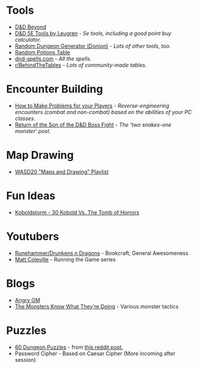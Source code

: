 # Tools

* [D&D Beyond](https://www.dndbeyond.com/) 
* [D&D 5E Tools by Leugren](http://1-dot-encounter-planner.appspot.com/) - *5e tools, including a good point buy calculator.*
* [Random Dungeon Generator (Donjon)](http://donjon.bin.sh/5e/dungeon/) - *Lots of other tools, too.*
* [Random Potions Table](https://www.reddit.com/r/DnDBehindTheScreen/comments/4btnkc/random_potions_table/)
* [dnd-spells.com](https://www.dnd-spells.com/) - *All the spells.*
* [r/BehindTheTables](https://www.reddit.com/r/BehindTheTables/) - *Lots of community-made tables.*

# Encounter Building

* [How to Make Problems for your Players](https://www.reddit.com/r/DnDBehindTheScreen/comments/87qx5j/how_to_make_problems_for_your_players_one_method/) - *Reverse-engineering encounters (combat and non-combat) based on the abilities of your PC classes.*
* [Return of the Son of the D&D Boss Fight](http://theangrygm.com/return-of-the-son-of-the-dd-boss-fight-now-in-5e/) - *The 'two snakes-one monster' post.*

# Map Drawing

* [WASD20 "Maps and Drawing" Playlist](https://www.youtube.com/watch?v=p1eo-SzLCcY&list=PLq8DIL0O-i-moL-cNFcTEgEVfIIfgSNO9)

# Fun Ideas

* [Koboldstorm - 30 Kobold Vs. The Tomb of Horrors](https://www.reddit.com/r/dndnext/comments/88igxe/koboldstorm_30_kobold_vs_the_tomb_of_horrors/)

# Youtubers

* [Runehammer/Drunkens n Dragons](https://www.youtube.com/channel/UCCh5vto8JFstb9Sma9zV25g) - Bookcraft, General Awesomeness
* [Matt Coleville](https://www.youtube.com/user/mcolville) - Running the Game series

# Blogs

* [Angry GM](http://theangrygm.com/)
* [The Monsters Know What They're Doing](http://themonstersknow.com/) - Various monster tactics

# Puzzles

* [60 Dungeon Puzzles](https://docs.google.com/document/d/1hfompGbslrV_YvQ4ktPnY7vg-_blkIZ72hPcXLEWZdQ/edit) - from [this reddit post.](https://www.reddit.com/r/DnD/comments/6ukgn9/60_dungeon_puzzles_for_you/)
* Password Cipher - Based on Caesar Cipher (More incoming after session)